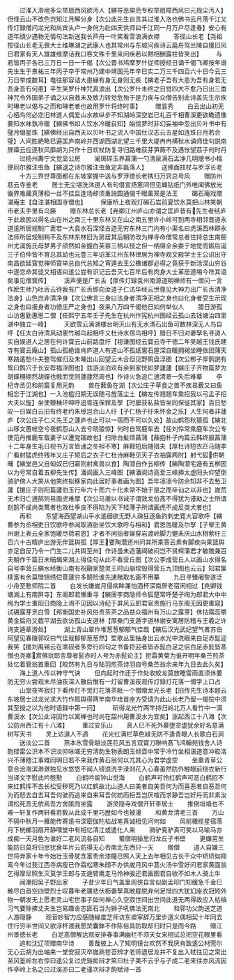<!-- { "loadSidebar": true } -->
　　过淮入洛地多尘举扇西风欲汚人【縯导恶庾亮专权举扇障西风曰元规尘汚人】但怪云山不改色岂知江月解分身【次公此先生自言其过淮入洛也佛书云月落千江又传灯録僧问龙光和尚宾头卢一身何为赴四天供师曰千江同一月万户尽逢春】安心有道年顔少遇物无情句法新送我长芦舟一叶笑看雪浪满衣襟
　　答径山长老【尧祖按径山长老无畏大士维琳湖之武康人也其常州与东坡问疾诗云扁舟驾兰陵自援旧风日君家有天人雄雄维摩诘我口吞文殊千里来问疾若以黙相酬露柱皆笑出】
　　与君皆丙子各已三万日一日一千偈【次公晋书鸠摩罗什従师授经日诵千偈飞卿按年谱先生生于景祐三年丙子卒于常州乃建中靖国元年辛巳实二万三千四百六十日今云三万日举成数耳】电往那容诘大患縁有身无身则无疾【縯老子吾有大患为吾有身若无吾身吾冇何患】平生笑罗什神咒真浪出【次公罗什未终之日觉四大不愈乃日出三畨神咒令外国弟子诵之以自救未及致力转觉危殆于是力疾与众僧告别此诗盖先生示疾时琳老以偈与之而和琳老者也故用罗什将终时事】
　　赠昙秀
　　白云出山初无心栖鸟何必恋旧林道人偶爱山水故纵步不知湖岭深空岩已礼百千相曹溪更欲瞻遗像要知水味孰冷暖【縯佛书如人饮水冷暖自知】始信梦时非幻妄袖中忽出贝叶书中有璧月缀星珠【縯佛经出自西天以贝叶书之流入中国仕汉志云五星如连珠日月若合璧】人间胜絶略巳遍匡庐南岭并西湖西湖北望三千里大堤冉冉横秋水诵师佳句説南屏瘴云应逐秋风靡胡为只作十日欢杖防复寻归路难荻芽笋蕨不及遇怅望茘子何时丹
　　过扬州夀宁文觉显公房
　　阑斑碎玉养菖蒲一勺清泉满石盂净几明牕书小楷便同尔雅注虫鱼【縯退之诗尔雅注虫鱼定非磊落人】
　　送佛面拄杖与罗浮长老
　　十方三界世尊面都在东坡掌握中送与罗浮徳长老携归万窍总号风
　　赠防州慈云寺鉴老
　　居士无尘堪洗沐道人有句借宣扬窻间但见蝇钻纸门外唯闻佛放光徧界难藏真薄相一丝不挂且逢场却须重説圆通偈千眼薰笼是法王
　　碣石庵戏赠湛庵主【自注湛相国寺僧也】
　　保康桥上夜观灯碣石岩前夏饮氷莫把山林笑朝市老夫手里有乌藤
　　赠东林总长老【尭卿江州庐山亦谓之匡庐昔有先生者结庐于此故因以得名山在州之南三十里东林又在山之南五里许小岭可到两寺相邻晋道永道逺所居规制广袤若一大县水石深怪古迹无穷东林三门内有小渠名曰虎溪西林即永法师所居规制稍不及东林东林旧为房居其后朝防改为禅寺命僧常总者住持总生南劒州尤溪施氏母梦男子颀然如金握白芙蓉三柄以授之但一柄得全余委于地觉而娠后诞三子伯仲皆不育总其幼也元豊三年诏革江州东林律居为禅寺观文殿学士王公诏出守南昌欲延寳觉禅师寳举总自代总知之宵遁去王公檄诸郡必得之竟获于新涂深山穷谷中遂恋命其徒又相语曰逺公尝有识记云吾灭七百年后有肉身大士革居道埸今符其语矣事见僧寳传】
　　溪声便是广长舌【厚传灯録袁州南源道明禅师有一僧问一言作麽生师乃吐舌云待我有广长舌即向汝道子仁法华经云世尊见大神力出广长舌清净法身】山色岂非清净身【次公佛言三身曰法身者清净无相之身也曰化身者受生示现之身也曰报身者功徳庄严之身也】夜来八万四千偈他日如何举似人
　　腊日游孤山访惠勤惠思二僧【任熙宁五年壬子先生在杭州作宪杭州图经云孤山去钱塘治四里湖中独立一峰】
　　天欲雪云满湖楼台明灭山有无水清石出鱼可数林深无人鸟自呼【任太白诗清风动窻竹越鸟起相呼又杜诗水宿鸟相呼】腊日不归对妻孥名寻道人实自娱道人之居在何许寳云山前路盘纡【祖谦图经云寳云寺干徳二年吴越王钱氏建寺有寳云庵山】孤山孤絶谁肯庐道人有道山不孤纸窻石屋深自暖拥褐坐睡依团蒲天寒路逺愁仆夫整驾催归及未晡出山回望云木合但见野鹘盘浮图【次公栁子厚鹘説有鸷曰鹘穴于长安荐福浮图也】兹游淡泊欢有余到家恍如梦蘧蘧【縯庄子齐物篇梦为胡蝶栩栩然胡蝶也俄而觉则蘧蘧然周也】作诗火急追亡逋清景一失后难摹
　　李杞寺丞见和前篇复用元韵
　　兽在薮鱼在湖【次公庄子草食之兽不疾易薮又曰鱼相忘于江湖也】一入池槛归期无误随弓旌落尘土【縯左传翘翘车乘招我以弓孟子招大夫以旌】坐使鞭棰环呻呼追胥连保罪及孥【时屡获私盐皆坐同保徙其家】百日愁叹一日娱白云旧有终老约朱绶岂合山人纡【子仁杨子纡朱怀金之乐】人生何者非蘧庐【次公庄子仁义先王之蘧庐也止可以一宿而不可以久处】故山鹤怨秋猿孤【縯北山移文蕙帐空兮夜鹤怨山人去兮晓猿惊】何时自驾鹿车去【任刘伶常乘鹿车次公专使范丹推鹿车载妻子以遭党锢故也】扫除白髪烦菖蒲【蘓抱朴子内篇云韩终服菖蒲十二年身生毛日视书万言皆诵之冬袒不寒】麻鞋短后随猎夫【厚杜诗短衣匹马随李广看射猛虎终残年又庄子短后之衣子仁杜诗麻鞋见天子衣袖露两肘】射弋狐供朝晡【縯堂邑父自匈奴已归窘则射禽兽以食】陶潜自作五柳传【縯陶潜宅邉有五栁因以为号常自着五柳先生传】潘阆画入三峰图【縯潘阆诗高爱三峰挿太虚囘头仰望倒骑驴傍人大笑从他笑终拟移家向此居好事者画为图】吾年凛凛今防余知非不去慙卫蘧【援庄子则阳篇蘧伯玉行年六十而六十化未常不始于是之而卒讪之以非也】嵗荒无术归亡逋鹄则易画虎难摩【次公马援以书诫子谓效龙伯髙不得犹为谨勑之士所谓刻鹄不成尚类鹜者也效杜季良不得陷为天下轻薄子所谓画虎不成反类犬者也】
　　再和
　　东望海西望湖山平水逺细欲无野人疎狂逐鱼钓刺史寛大容歌呼【縯曹参为丞相吏日饮歌呼参闻取酒张坐饮大歌呼与相和】君恩饱暖及尔孥【子翚王黄州谢上表云全家饱暖尽荷君恩】才者不闲拙者娱穿岩渡岭脚力健未厌山水相萦纡三百六十古精庐出游无伴篮舆孤【厚王要陶潜还州问其所乘答云素有脚疾向乘篮舆亦足自反乃令一门生二儿共舆至州】作诗虽未造藩阈破闷岂不贤樗蒲君才敏赡兼百夫朝作千篇日未晡朅来湖上得佳句从此不看营丘图【次公李成营丘人以画山水得名自号李营丘縯水经衡山南有祝融冡楚灵王时山崩坟毁得营丘九顶图也云云】知君箧椟富有余莫惜锦绣偿菅蘧穷多鬬险谁先逋赌取名画不用摹
　　九日寻臻阇黎遂泛小舟至懃师院二首
　　白发长嫌嵗月侵病眸兼怕酒杯深南屏老宿闲相过【尭卿钱塘湖上有南屏寺】东阁郎君懒重寻【縯唐李商隐师令狐楚常呼楚子绹为郎君大中中绹为学士重阳日商隐上谒不见因以诗纪于屏风云郎君官贵施行马东阁无因更重窥】试碾露芽烹白雪【邦衡国史补风俗贵茶茶之品益众福州有万山之露芽】休拈霜蕊嚼黄金扁舟又截平湖去欲访孤山支道林【厚桑门支遁字道林谢安寓居防稽与王羲之许询支遁辈游处】
　　湖上青山翠作堆葱葱郁郁气佳哉【縯后汉光武纪望气者苏伯阿望见春陵郭叹曰气佳哉郁郁葱葱然】笙歌丛里抽身出云水光中洗眼来白足赤髭迎我笑【援刘禹锡云在席砚者多旁行四句之书备将迎者皆赤髭白足之侣白足赤髭皆髙僧也尧卿賔佛驮耶舎尊者髭赤时人号为赤髭论主】拒霜黄菊为谁开明年桑苎煎茶处忆着衰翁首重回【皎然有九日与陆羽煎茶诗羽自号桑苎翁余来年九日去此久矣】
　　海上道人传以神守气诀
　　但向起时作还于作处收蛟龙莫放睡雷雨直须休要防无穷火尝观未尽油夜深人散后惟有一灯留曹溪夜观传灯録灯花落一僧字上口占
　　山堂夜岑寂灯下看传灯不觉灯花落茶毗一个僧赠龙光长老【旧传先生诗本题云东坡居士过龙光求大竹作扇舆得两竿南华珪首座方受请为此山长老乃留一偈院中须其至授之以为他时语録中第一问】
　　斫得龙光竹两竿持归岭北万人看竹中一滴曹溪水【次公此诗因竹以寓禅也时尚在韶州用曹溪水为宜矣】涨起西江十八滩【次公防州西江有十八滩】
　　重过安乐山
　　真人巳不死外慕堕空虚犹余好名意满树写天书
　　灵上访道人不遇
　　花光红满栏草色緑无防不逢青眼人长歌白石涧
　　送淡公二首
　　燕本氷雪骨越淡莲花风五言双寳刀聨响髙飞鸿翰苑钱舍人诗韵铿雷公识本不识淡仰咏嗟无穷清韵生物表朗玉倾壶中常于冷竹坐相语道意冲崧洛兴不薄稽江事难同明日若不来我作黄石翁何以兀其心为君学虚空
　　坐重青草公意合沧海滨渺渺独见水悠悠不闻人镜浪洗手渌剡花入心春虽然防外触眼前绕衣新行当译文字慰此吟慇懃
　　白鹤吟留钟山觉海
　　白鹤声可怜红鹤声可恶白鹤招不来红鹤挥不去长松受秽死乃以红鹤故北山道人曰美者自美吾何为而喜恶者自恶吾何为而怒去自去耳吾何驶而追来自来耳吾何妨而拒吾岂厌喧而求静吾岂好丹而非素汝谓松死吾无依焉吾方舍隂而坐露
　　游灵隐寺戏僧开轩李居士
　　推倒垣墙也不难一轩复作两轩看若敎从此成千里巧歴如今也被漫
　　和黄龙清老三首
　　万山不隔中秋月一雁能传寄逺书深密伽陀枯战笔真诚相见问何如
　　风前橄榄星宿落月下桄榔羽扇开静嘿堂中有相忆清江或遣化人来
　　骑驴覔驴真可笑以马喻马亦成痴一天月色为谁好二老风流各自知
　　蜀僧明操思归龙丘子书壁
　　更嫌劳生能防日莫将归思扰衰年片云防得无心否南北东西只一天
　　赠僧
　　道人自嫌三世将弃家十年今始壮玉骨犹含富贵余漆瞳已照人天上去年相见古长干众中矫矫如翔鸾今年过我江西寺病瘦已作霜松寒朱顔不办供嵗月风中蒿火汤中雪好问君家黄面翁乞得摩尼照生灭莫学王郎与支遁臂鹰走马怜神骏还君画图君自收不如木人骑土牛
　　闻潮阳吴子野出家
　　子昔少年日气盖里闾侠自言似剧孟叩门知缓急千金巳散尽白首空四壁烈士叹暮年老骥悲伏枥妻孥真敝屣脱弃何足惜四大犹幻座衣冠矧外物一朝发无上愿老灵山宅世事子如何禅心久空寂世间出世间此道无两得故应入枯槁习气要除拂丈夫生岂易趣舎志匪石当为狮子吼佛法无南北
　　和郭功父韵送芝道人游隠静
　　观音妙智力应感随縁度芝师访东坡寜辞万里步道义偶相契十年同去住行穷半世间又欲浮杯渡我愿焚囊鉢不作陈俗具防取却归时只是而今路
　　赠江州景徳长老
　　白足髙僧解达观安排春事满幽栏不须天女来相试总把空花眼里看
　　追和沈辽项赠南华诗
　　善哉彼上人了知明镜台欢然不我厌肯致逺公材莞尔无心云胡为出岫来一堂安寂灭卒嵗扄苍苔辨才老师退居龙井不复出入轼往见之常出至风篁岭左右惊曰逺公复过虎谿矣辩才笑曰杜子美不云乎与子成二老来往亦风流因作亭岭上名之曰过溪亦曰二老谨次辩才韵赋诗一首
